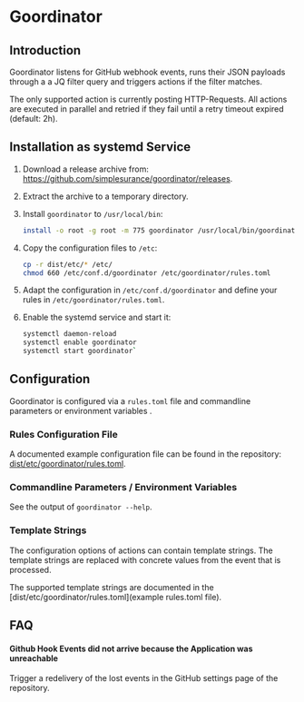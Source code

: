 # Goordinator

## Introduction

Goordinator listens for GitHub webhook events, runs their JSON payloads through
a a JQ filter query and triggers actions if the filter matches.

The only supported action is currently posting HTTP-Requests.
All actions are executed in parallel and retried if they fail until a retry
timeout expired (default: 2h).

## Installation as systemd Service

1. Download a release archive from: <https://github.com/simplesurance/goordinator/releases>.
2. Extract the archive to a temporary directory.
3. Install `goordinator` to `/usr/local/bin`:

   ```sh
   install -o root -g root -m 775 goordinator /usr/local/bin/goordinator
   ```

4. Copy the configuration files to `/etc`:

   ```sh
   cp -r dist/etc/* /etc/
   chmod 660 /etc/conf.d/goordinator /etc/goordinator/rules.toml
   ```

5. Adapt the configuration in `/etc/conf.d/goordinator` and define your rules in
   `/etc/goordinator/rules.toml`.
6. Enable the systemd service and start it:

   ```sh
   systemctl daemon-reload
   systemctl enable goordinator
   systemctl start goordinator`
   ```

## Configuration

Goordinator is configured via a `rules.toml` file and commandline parameters or
environment variables .

### Rules Configuration File

A documented example configuration file can be found in the repository:
[dist/etc/goordinator/rules.toml](dist/etc/goordinator/rules.toml).

### Commandline Parameters / Environment Variables

See the output of `goordinator --help`.

### Template Strings

The configuration options of actions can contain template strings. The template
strings are replaced with concrete values from the event that is processed.

The supported template strings are documented in the
[dist/etc/goordinator/rules.toml](example rules.toml file).

## FAQ

#### Github Hook Events did not arrive because the Application was unreachable

Trigger a redelivery of the lost events in the GitHub settings page of the
repository.
